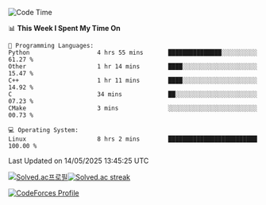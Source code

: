 
<!--START_SECTION:waka-->
![Code Time](http://img.shields.io/badge/Code%20Time-3%2C880%20hrs%2024%20mins-blue)

📊 **This Week I Spent My Time On** 

```text
💬 Programming Languages: 
Python                   4 hrs 55 mins       ███████████████░░░░░░░░░░   61.27 % 
Other                    1 hr 14 mins        ████░░░░░░░░░░░░░░░░░░░░░   15.47 % 
C++                      1 hr 11 mins        ████░░░░░░░░░░░░░░░░░░░░░   14.92 % 
C                        34 mins             ██░░░░░░░░░░░░░░░░░░░░░░░   07.23 % 
CMake                    3 mins              ░░░░░░░░░░░░░░░░░░░░░░░░░   00.73 % 

💻 Operating System: 
Linux                    8 hrs 2 mins        █████████████████████████   100.00 % 
```


 Last Updated on 14/05/2025 13:45:25 UTC
<!--END_SECTION:waka-->


[![Solved.ac프로필](http://mazassumnida.wtf/api/generate_badge?boj=hckim96)](https://solved.ac/hckim96)[![Solved.ac streak](http://mazandi.herokuapp.com/api?handle=hckim96&theme=dark)](https://solved.ac/hckim96)


[![CodeForces Profile](https://cf.leed.at?id=hckim96)](https://codeforces.com/profile/hckim96)

